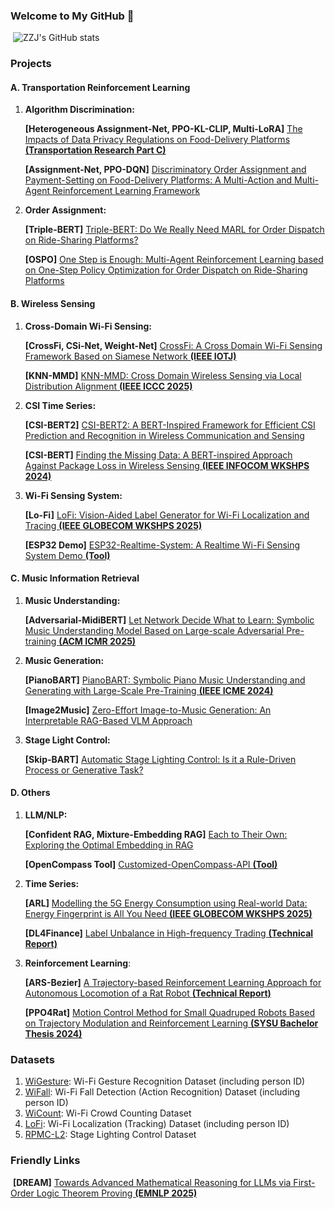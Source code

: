 ### Welcome to My GitHub 👋   

​                                                                                  ![ZZJ's GitHub stats](https://github-readme-stats.vercel.app/api?username=RS2002&theme=tokyonight&rank_icon=percentile)       



### Projects

#### A. Transportation Reinforcement Learning

1. **Algorithm Discrimination:** 

   **[Heterogeneous Assignment-Net, PPO-KL-CLIP, Multi-LoRA]** [The Impacts of Data Privacy Regulations on Food-Delivery Platforms **(Transportation Research Part C)**](https://github.com/RS2002/GDPR-Food-Delivery)

   **[Assignment-Net, PPO-DQN]** [Discriminatory Order Assignment and Payment-Setting on Food-Delivery Platforms: A Multi-Action and Multi-Agent Reinforcement Learning Framework](https://github.com/RS2002/Discriminatory-Food-Delivery)

2. **Order Assignment:**

   **[Triple-BERT]** [Triple-BERT: Do We Really Need MARL for Order Dispatch on Ride-Sharing Platforms?](https://github.com/RS2002/Triple-BERT)

   **[OSPO]** [One Step is Enough: Multi-Agent Reinforcement Learning based on One-Step Policy Optimization for Order Dispatch on Ride-Sharing Platforms](https://github.com/RS2002/OSPO)

#### B. Wireless Sensing

1. **Cross-Domain Wi-Fi Sensing:**

   **[CrossFi, CSi-Net, Weight-Net]** [CrossFi: A Cross Domain Wi-Fi Sensing Framework Based on Siamese Network **(IEEE IOTJ)**](https://github.com/RS2002/CrossFi)

   **[KNN-MMD]** [KNN-MMD: Cross Domain Wireless Sensing via Local Distribution Alignment **(IEEE ICCC 2025)**](https://github.com/RS2002/KNN-MMD)

2. **CSI Time Series:**

   **[CSI-BERT2]** [CSI-BERT2: A BERT-Inspired Framework for Efficient CSI Prediction and Recognition in Wireless Communication and Sensing](https://github.com/RS2002/CSI-BERT2)

   **[CSI-BERT]** [Finding the Missing Data: A BERT-inspired Approach Against Package Loss in Wireless Sensing **(IEEE INFOCOM WKSHPS 2024)**](https://github.com/RS2002/CSI-BERT)

3. **Wi-Fi Sensing System:**

   **[Lo-Fi]** [LoFi: Vision-Aided Label Generator for Wi-Fi Localization and Tracing **(IEEE GLOBECOM WKSHPS 2025)**](https://github.com/RS2002/LoFi)

   **[ESP32 Demo]** [ESP32-Realtime-System: A Realtime Wi-Fi Sensing System Demo **(Tool)**](https://github.com/RS2002/ESP32-Realtime-System)

#### C. Music Information Retrieval

1. **Music Understanding:**

   **[Adversarial-MidiBERT]** [Let Network Decide What to Learn: Symbolic Music Understanding Model Based on Large-scale Adversarial Pre-training **(ACM ICMR 2025)**](https://github.com/RS2002/Adversarial-MidiBERT)

2. **Music Generation:**

   **[PianoBART]** [PianoBART: Symbolic Piano Music Understanding and Generating with Large-Scale Pre-Training **(IEEE ICME 2024)**](https://github.com/RS2002/PianoBart)

   **[Image2Music]** [Zero-Effort Image-to-Music Generation: An Interpretable RAG-Based VLM Approach](https://github.com/RS2002/Image2Music)

3. **Stage Light Control:**

   **[Skip-BART]** [Automatic Stage Lighting Control: Is it a Rule-Driven Process or Generative Task?](https://github.com/RS2002/Skip-BART)

#### D. Others

1. **LLM/NLP:** 

   **[Confident RAG, Mixture-Embedding RAG]** [Each to Their Own: Exploring the Optimal Embedding in RAG](https://github.com/RS2002/Confident-RAG)

   **[OpenCompass Tool]** [Customized-OpenCompass-API **(Tool)**](https://github.com/RS2002/Customized-OpenCompass-API)

2. **Time Series:** 

   **[ARL]** [Modelling the 5G Energy Consumption using Real-world Data: Energy Fingerprint is All You Need **(IEEE GLOBECOM WKSHPS 2025)**](https://github.com/RS2002/ARL)

   **[DL4Finance]** [Label Unbalance in High-frequency Trading **(Technical Report)**](https://github.com/RS2002/Label-Unbalance-in-High-Frequency-Trading)

3. **Reinforcement Learning**:

   **[ARS-Bezier]** [A Trajectory-based Reinforcement Learning Approach for Autonomous Locomotion of a Rat Robot **(Technical Report)**](https://github.com/RS2002/ARS-Bezier)

   **[PPO4Rat]** [Motion Control Method for Small Quadruped Robots Based on Trajectory Modulation and Reinforcement Learning **(SYSU Bachelor Thesis 2024)**](https://github.com/RS2002/RL-Rat)

### Datasets

1. [WiGesture](https://huggingface.co/datasets/RS2002/WiGesture): Wi-Fi Gesture Recognition Dataset (including person ID)
2. [WiFall](https://huggingface.co/datasets/RS2002/WiFall): Wi-Fi Fall Detection (Action Recognition) Dataset (including person ID)
3. [WiCount](https://huggingface.co/datasets/RS2002/WiCount): Wi-Fi Crowd Counting Dataset
4. [LoFi](https://huggingface.co/datasets/RS2002/LoFi): Wi-Fi Localization (Tracking) Dataset (including person ID)
5. [RPMC-L2](https://huggingface.co/datasets/RS2002/RPMC-L2): Stage Lighting Control Dataset

### Friendly Links

​	**[DREAM]** [Towards Advanced Mathematical Reasoning for LLMs via First-Order Logic Theorem Proving **(EMNLP 2025)**](https://github.com/chuxuecao/dream-fol-prover)
